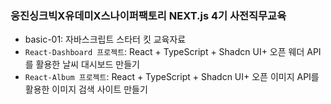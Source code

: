 ### 웅진싱크빅X유데미X스나이퍼팩토리 NEXT.js 4기 사전직무교육

-   basic-01: 자바스크립트 스타터 킷 교육자료
-   `React-Dashboard 프로젝트`: React + TypeScript + Shadcn UI+ 오픈 웨더 API를 활용한 날씨 대시보드 만들기
-   `React-Album 프로젝트`: React + TypeScript + Shadcn UI+ 오픈 이미지 API를 활용한 이미지 검색 사이트 만들기
